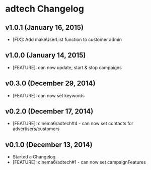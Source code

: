 # adtech Changelog

## v1.0.1 (January 16, 2015)
* [FIX]: Add makeUserList function to customer admin

## v1.0.0 (January 14, 2015)
* [FEATURE]: can now update, start & stop campaigns

## v0.3.0 (December 29, 2014)
* [FEATURE]: can now set keywords

## v0.2.0 (December 17, 2014)
* [FEATURE]: cinema6/adtech#4 - can now set contacts for advertisers/customers

## v0.1.0 (December 13, 2014)
* Started a Changelog
* [FEATURE]: cinema6/adtech#1 - can now set campaignFeatures
